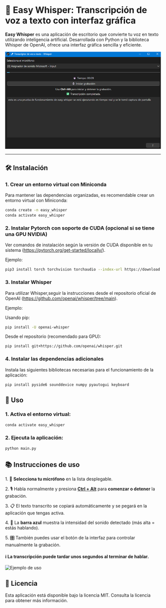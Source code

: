 # 🎤 Easy Whisper: Transcripción de voz a texto con interfaz gráfica

**Easy Whisper** es una aplicación de escritorio que convierte tu voz en texto utilizando inteligencia artificial. Desarrollada con Python y la biblioteca Whisper de OpenAI, ofrece una interfaz gráfica sencilla y eficiente.

![Interfaz Principal](images/easy_whisper.png)

---

## 🛠️ Instalación

### 1. Crear un entorno virtual con Miniconda

Para mantener las dependencias organizadas, es recomendable crear un entorno virtual con Miniconda:

```bash
conda create -n easy_whisper
conda activate easy_whisper
```
### 2. Instalar Pytorch con soporte de CUDA (opcional si se tiene una GPU NVIDIA)
 Ver comandos de instalación según la versión de CUDA disponible en tu sistema (https://pytorch.org/get-started/locally/).

 Ejemplo: 
```bash
pip3 install torch torchvision torchaudio --index-url https://download.pytorch.org/whl/cu124
```
### 3. Instalar Whisper
Para utilizar Whisper,seguir la instrucciones desde el repositorio oficial de OpenAI (https://github.com/openai/whisper/tree/main).

Ejemplo:

Usando pip:
```bash
pip install -U openai-whisper
```

Desde el repositorio (recomendado para GPU):
```bash
pip install git+https://github.com/openai/whisper.git 
```

### 4. Instalar las dependencias adicionales
Instala las siguientes bibliotecas necesarias para el funcionamiento de la aplicación:
```bash
pip install pyside6 sounddevice numpy pyautogui keyboard
```

## 🚀 Uso
### 1. Activa el entorno virtual:
```bash
conda activate easy_whisper
```
### 2. Ejecuta la aplicación:
```bash
python main.py
```

## 📚 Instrucciones de uso
<p>1. 🔧 <b>Selecciona tu micrófono</b> en la lista desplegable.</p>
<p>2. 🎙️ Habla normalmente y presiona <b><u>Ctrl + Alt</u></b> para <b>comenzar o detener</b> la grabación.</p>
<p>3. 📋 El texto transcrito se copiará automáticamente y se pegará en la aplicación que tengas activa.</p>
<p>4. 🔵 La <b>barra azul</b> muestra la intensidad del sonido detectado (más alta = estás hablando).</p>
<p>5. 🎛️ También puedes usar el botón de la interfaz para controlar manualmente la grabación.</p>
<h4>ℹ️ La transcripción puede tardar unos segundos al terminar de hablar.</h4>

![Ejemplo de uso](images/easy_whisper.gif)


## 📄 Licencia
Esta aplicación está disponible bajo la licencia MIT. Consulta la licencia para obtener más información.

##
